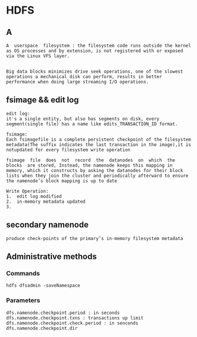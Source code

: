 # HDFS


## A

	A  userspace  filesystem : the filesystem code runs outside the kernel as OS processes and by extension, is not registered with or exposed via the Linux VFS layer.


	Big data blocks minimizes drive seek operations, one of the slowest operations a mechanical disk can perform, results in better performance when doing large streaming I/O operations.


## fsimage && edit log

	edit log:
	it's a single entity, but also has segments on disk, every segment(single file) has a name like edits_TRANSACTION_ID format.

	fsimage:
	Each fsimagefile is a complete persistent checkpoint of the filesystem metadata(The suffix indicates the last transaction in the image),it is notupdated for every filesystem write operation

	fsimage  file  does  not  record  the  datanodes  on  which  the  blocks  are stored, Instead, the namenode keeps this mapping in memory, which it constructs by asking the datanodes for their block lists when they join the cluster and periodically afterward to ensure the namenode’s block mapping is up to date

	Write Operation:
	1.	edit log modified
	2.	in-memory metadata updated
	3.	


## secondary namenode

	produce check‐points of the primary’s in-memory filesystem metadata

## Administrative methods

### Commands

	hdfs dfsadmin -saveNamespace
	
### Parameters

	dfs.namenode.checkpoint.period : in seconds
	dfs.namenode.checkpoint.txns : transactions up limit
	dfs.namenode.checkpoint.check.period : in senconds
	dfs.namenode.checkpoint.dir

